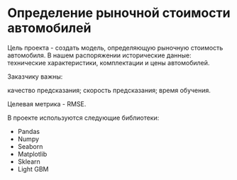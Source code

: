 # Определение рыночной стоимости автомобилей 
 
Цель проекта - создать модель, определяющую рыночную стоимость автомобиля. В нашем распоряжении исторические данные: технические характеристики, комплектации и цены автомобилей.

Заказчику важны:

качество предсказания;
скорость предсказания;
время обучения.

Целевая метрика - RMSE.

В проекте используются следующие библиотеки:

* Pandas
* Numpy
* Seaborn
* Matplotlib
* Sklearn
* Light GBM
